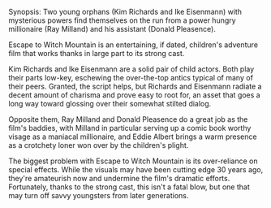 Synopsis: Two young orphans (Kim Richards and Ike Eisenmann) with mysterious powers find themselves on the run from a power hungry millionaire (Ray Milland) and his assistant (Donald Pleasence).

Escape to Witch Mountain is an entertaining, if dated, children's adventure film that works thanks in large part to its strong cast.

Kim Richards and Ike Eisenmann are a solid pair of child actors. Both play their parts low-key, eschewing the over-the-top antics typical of many of their peers. Granted, the script helps, but Richards and Eisenmann radiate a decent amount of charisma and prove easy to root for, an asset that goes a long way toward glossing over their somewhat stilted dialog.

Opposite them, Ray Milland and Donald Pleasence do a great job as the film's baddies, with Milland in particular serving up a comic book worthy visage as a maniacal millionaire, and Eddie Albert brings a warm presence as a crotchety loner won over by the children's plight. 

The biggest problem with Escape to Witch Mountain is its over-reliance on special effects. While the visuals may have been cutting edge 30 years ago, they're amateurish now and undermine the film's dramatic efforts. Fortunately, thanks to the strong cast, this isn't a fatal blow, but one that may turn off savvy youngsters from later generations.


